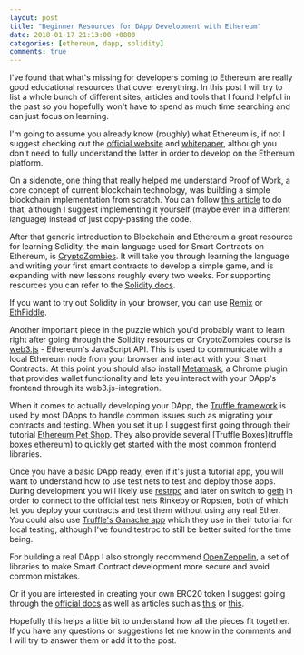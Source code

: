 ```yaml
---
layout: post
title: "Beginner Resources for DApp Development with Ethereum"
date: 2018-01-17 21:13:00 +0800
categories: [ethereum, dapp, solidity]
comments: true
---
```


I've found that what's missing for developers coming to Ethereum are really good educational resources that cover everything. In this post I will try to list a whole bunch of different sites, articles and tools that I found helpful in the past so you hopefully won't have to spend as much time searching and can just focus on learning.

<!--more-->

I'm going to assume you already know (roughly) what Ethereum is, if not I suggest checking out the [official website](https://www.ethereum.org) and [whitepaper](https://github.com/ethereum/wiki/wiki/White-Paper), although you don't need to fully understand the latter in order to develop on the Ethereum platform.

On a sidenote, one thing that really helped me understand Proof of Work, a core concept of current blockchain technology, was building a simple blockchain implementation from scratch. You can follow [this article](https://hackernoon.com/learn-blockchains-by-building-one-117428612f46) to do that, although I suggest implementing it yourself (maybe even in a different language) instead of just copy-pasting the code. 

After that generic introduction to Blockchain and Ethereum a great resource for learning Solidity, the main language used for Smart Contracts on Ethereum, is [CryptoZombies](https://cryptozombies.io). It will take you through learning the language and writing your first smart contracts to develop a simple game, and is expanding with new lessons roughly every two weeks. For supporting resources you can refer to the [Solidity docs](https://solidity.readthedocs.io).

If you want to try out Solidity in your browser, you can use [Remix](https://remix.ethereum.org) or [EthFiddle](https://ethfiddle.com).

Another important piece in the puzzle which you'd probably want to learn right after going through the Solidity resources or CryptoZombies course is [web3.js](https://github.com/ethereum/web3.js/) - Ethereum's JavaScript API. This is used to communicate with a local Ethereum node from your browser and interact with your Smart Contracts. At this point you should also install [Metamask](https://metamask.io), a Chrome plugin that provides wallet functionality and lets you interact with your DApp's frontend through its web3.js-integration.

When it comes to actually developing your DApp, the [Truffle framework](http://truffleframework.com) is used by most DApps to handle common issues such as migrating your contracts and testing. When you set it up I suggest first going through their tutorial [Ethereum Pet Shop](http://truffleframework.com/tutorials/pet-shop). They also provide several [Truffle Boxes](truffle boxes ethereum) to quickly get started with the most common frontend libraries.

Once you have a basic DApp ready, even if it's just a tutorial app, you will want to understand how to use test nets to test and deploy those apps. During development you will likely use [restrpc](https://github.com/ethereumjs/testrpc) and later on switch to [geth](https://github.com/ethereum/go-ethereum/wiki/geth) in order to connect to the official test nets Rinkeby or Ropsten, both of which let you deploy your contracts and test them without using any real Ether. You could also use [Truffle's Ganache app](https://github.com/trufflesuite/ganache) which they use in their tutorial for local testing, although I've found testrpc to still be better suited for the time being.

For building a real DApp I also strongly recommend [OpenZeppelin](https://openzeppelin.org), a set of libraries to make Smart Contract development more secure and avoid common mistakes.

Or if you are interested in creating your own ERC20 token I suggest going through the [official docs](https://www.ethereum.org/token) as well as articles such as [this](https://steemit.com/ethereum/@maxnachamkin/how-to-create-your-own-ethereum-token-in-an-hour-erc20-verified) or [this](https://medium.com/@Alt_Street/create-your-own-ethereum-token-bfa6302084da).

Hopefully this helps a little bit to understand how all the pieces fit together. If you have any questions or suggestions let me know in the comments and I will try to answer them or add it to the post.
